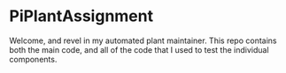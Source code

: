 # PiPlantAssignment
Welcome, and revel in my automated plant maintainer.
This repo contains both the main code, and all of the code that I used to test the individual components.
